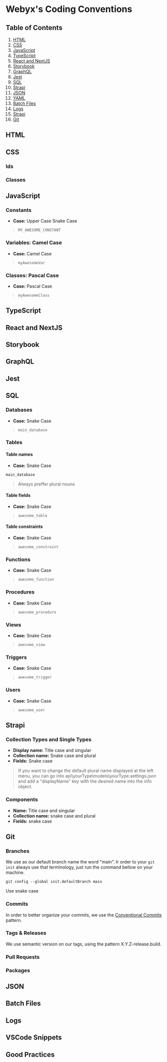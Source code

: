 # Webyx's Coding Conventions 

## Table of Contents
1. [HTML](#html)
2. [CSS](#css)
3. [JavaScript](#css)
4. [TypeScript](#css)
5. [React and NextJS](#css)
6. [Storybook](#css)
7. [GraphQL](#css)
8. [Jest](#css)
9. [SQL](#css)
10. [Strapi](#css)
11. [JSON](#css)
12. [YAML](#css)
13. [Batch Files](#css)
14. [Logs](#css)
15. [Strapi](#strapi)
16. [Git](#git)

## HTML

## CSS

### Ids

### Classes

## JavaScript

### Constants
- **Case:** Upper Case Snake Case

> `MY_AWESOME_CONSTANT`
    
### Variables: Camel Case
- **Case:** Camel Case

> `myAwesomeVar`
    
### Classes: Pascal Case
- **Case:** Pascal Case

> `myAwesomeClass`
    
    
## TypeScript

## React and NextJS

## Storybook

## GraphQL

## Jest

## SQL

### Databases

- **Case:** Snake Case

> `main_database`

### Tables

#### Table names

- **Case:** Snake Case

```main_database```

> Always preffer plural nouns

#### Table fields

- **Case:** Snake Case

> `awesome_table`

#### Table constraints

- **Case:** Snake Case

> `awesome_constraint`

### Functions

- **Case:** Snake Case

> `awesome_function`

### Procedures

- **Case:** Snake Case

> `awesome_procedure`

### Views

- **Case:** Snake Case

> `awesome_view`

### Triggers

- **Case:** Snake Case

> `awesome_trigger`

### Users

- **Case:** Snake Case

> `awesome_user`

## Strapi

### Collection Types and Single Types

- **Display name:** Title case and singular
- **Collection name:** Snake case and plural
- **Fields:** Snake case

> If you want to change the default plural name displayed at the left menu, you can go into api\yourType\models\yourType.settings.json and add a "displayName" key with the desired name into the info object.

### Components

- **Name:** Title case and singular
- **Collection name:** snake case and plural
- **Fields:** snake case

## Git

### Branches
We use as our default branch name the word "main". Ir order to your `git init` always use that terminology, just run the command bellow on your machine.

```git config --global init.defaultBranch main```

Use snake case

### Commits
In order to better organize your commits, we use the [Conventional Commits](https://www.conventionalcommits.org/en/v1.0.0/) pattern.

### Tags & Releases
We use semantic version on our tags, using the pattern X.Y.Z-release.build.

### Pull Requests

### Packages

## JSON

## Batch Files

## Logs

## VSCode Snippets

## Good Practices
<!--stackedit_data:
eyJoaXN0b3J5IjpbMTgzNjIyNTkyOSwtNDExNDA4OTY5LC04Nz
AzNjcwMTldfQ==
-->